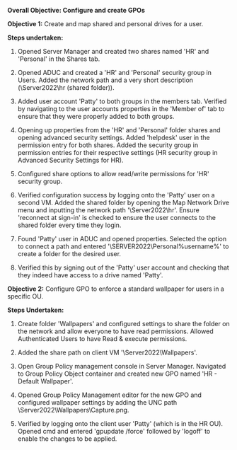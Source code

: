 **Overall Objective: Configure and create GPOs** 

**Objective 1:** Create and map shared and personal drives for a user. 

**Steps undertaken:** 

1. Opened Server Manager and created two shares named 'HR' and 'Personal' in the Shares tab.

2. Opened ADUC and created a 'HR' and 'Personal' security group in Users. Added the network path and a very short description (\Server2022\hr (shared folder)).

3. Added user account 'Patty' to both groups in the members tab. Verified by navigating to the user accounts properties in the 'Member of' tab to ensure that they were properly added to both groups.

4. Opening up properties from the 'HR' and 'Personal' folder shares and opening advanced security settings. Added 'helpdesk' user in the permission entry for both shares. Added the security group in permission entries for their respective settings (HR security group in Advanced Security Settings for HR).

5. Configured share options to allow read/write permissions for 'HR' security group.

6. Verified configuration success by logging onto the 'Patty' user on a second VM. Added the shared folder by opening the Map Network Drive menu and inputting the network path '\\Server2022\hr'. Ensure 'reconnect at sign-in' is checked to ensure the user connects to the shared folder every time they login.

7. Found 'Patty' user in ADUC and opened properties. Selected the option to connect a path and entered '\\SERVER2022\Personal\%username%' to create a folder for the desired user.

8. Verified this by signing out of the 'Patty' user account and checking that they indeed have access to a drive named 'Patty'. 


**Objective 2:** Configure GPO to enforce a standard wallpaper for users in a specific OU. 

**Steps Undertaken:** 

1. Create folder 'Wallpapers' and configured settings to share the folder on the network and allow everyone to have read permissions. Allowed Authenticated Users to have Read & execute permissions.

2. Added the share path on client VM '\\Server2022\Wallpapers'.

3. Open Group Policy management console in Server Manager. Navigated to Group Policy Object container and created new GPO named 'HR - Default Wallpaper'.

4. Opened Group Policy Management editor for the new GPO and configured wallpaper settings by adding the UNC path \\Server2022\Wallpapers\Capture.png.

5. Verified by logging onto the client user 'Patty' (which is in the HR OU). Opened cmd and entered 'gpupdate /force' followed by 'logoff' to enable the changes to be applied. 
